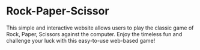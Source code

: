 # Rock-Paper-Scissor
  This simple and interactive website allows users to play the classic game of Rock, Paper, Scissors against the computer. Enjoy the timeless fun and challenge your luck with this easy-to-use web-based game!
